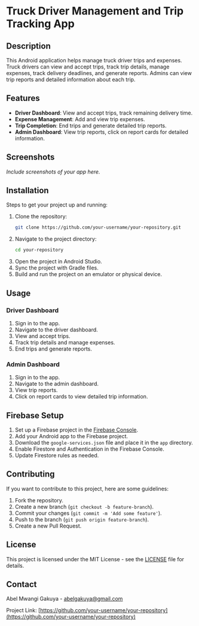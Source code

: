 # Truck Driver Management and Trip Tracking App

## Description

This Android application helps manage truck driver trips and expenses. Truck drivers can view and accept trips, track trip details, manage expenses, track delivery deadlines, and generate reports. Admins can view trip reports and detailed information about each trip.

## Features

- **Driver Dashboard**: View and accept trips, track remaining delivery time.
- **Expense Management**: Add and view trip expenses.
- **Trip Completion**: End trips and generate detailed trip reports.
- **Admin Dashboard**: View trip reports, click on report cards for detailed information.

## Screenshots

*Include screenshots of your app here.*

## Installation

Steps to get your project up and running:

1. Clone the repository:
    ```sh
    git clone https://github.com/your-username/your-repository.git
    ```
2. Navigate to the project directory:
    ```sh
    cd your-repository
    ```
3. Open the project in Android Studio.
4. Sync the project with Gradle files.
5. Build and run the project on an emulator or physical device.

## Usage

### Driver Dashboard
1. Sign in to the app.
2. Navigate to the driver dashboard.
3. View and accept trips.
4. Track trip details and manage expenses.
5. End trips and generate reports.

### Admin Dashboard
1. Sign in to the app.
2. Navigate to the admin dashboard.
3. View trip reports.
4. Click on report cards to view detailed trip information.

## Firebase Setup

1. Set up a Firebase project in the [Firebase Console](https://console.firebase.google.com/).
2. Add your Android app to the Firebase project.
3. Download the `google-services.json` file and place it in the `app` directory.
4. Enable Firestore and Authentication in the Firebase Console.
5. Update Firestore rules as needed.

## Contributing

If you want to contribute to this project, here are some guidelines:

1. Fork the repository.
2. Create a new branch (`git checkout -b feature-branch`).
3. Commit your changes (`git commit -m 'Add some feature'`).
4. Push to the branch (`git push origin feature-branch`).
5. Create a new Pull Request.

## License

This project is licensed under the MIT License - see the [LICENSE](LICENSE) file for details.

## Contact

Abel Mwangi Gakuya - [abelgakuya@gmail.com](mailto:abelgakuya@gmail.com)

Project Link: [https://github.com/your-username/your-repository](https://github.com/your-username/your-repository)

